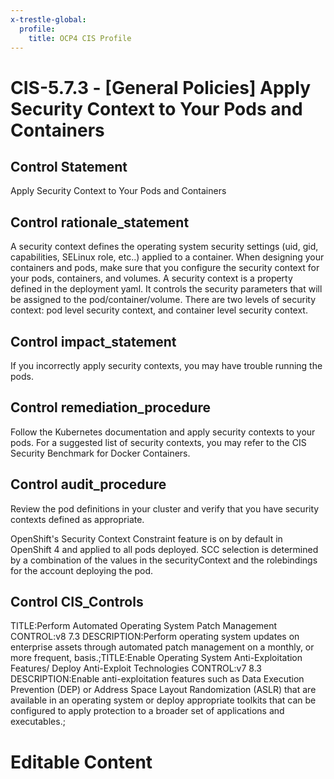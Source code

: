 ```yaml
---
x-trestle-global:
  profile:
    title: OCP4 CIS Profile
---
```


# CIS-5.7.3 - \[General Policies\] Apply Security Context to Your Pods and Containers

## Control Statement

Apply Security Context to Your Pods and Containers

## Control rationale_statement

A security context defines the operating system security settings (uid, gid, capabilities, SELinux role, etc..) applied to a container. When designing your containers and pods, make sure that you configure the security context for your pods, containers, and volumes. A security context is a property defined in the deployment yaml. It controls the security parameters that will be assigned to the pod/container/volume. There are two levels of security context: pod level security context, and container level security context.

## Control impact_statement

If you incorrectly apply security contexts, you may have trouble running the pods.

## Control remediation_procedure

Follow the Kubernetes documentation and apply security contexts to your pods. For a suggested list of security contexts, you may refer to the CIS Security Benchmark for Docker Containers.

## Control audit_procedure

Review the pod definitions in your cluster and verify that you have security contexts defined as appropriate.

OpenShift's Security Context Constraint feature is on by default in OpenShift 4 and applied to all pods deployed. SCC selection is determined by a combination of the values in the securityContext and the rolebindings for the account deploying the pod.

## Control CIS_Controls

TITLE:Perform Automated Operating System Patch Management CONTROL:v8 7.3 DESCRIPTION:Perform operating system updates on enterprise assets through automated patch management on a monthly, or more frequent, basis.;TITLE:Enable Operating System Anti-Exploitation Features/ Deploy Anti-Exploit Technologies CONTROL:v7 8.3 DESCRIPTION:Enable anti-exploitation features such as Data Execution Prevention (DEP) or Address Space Layout Randomization (ASLR) that are available in an operating system or deploy appropriate toolkits that can be configured to apply protection to a broader set of applications and executables.;

# Editable Content

<!-- Make additions and edits below -->
<!-- The above represents the contents of the control as received by the profile, prior to additions. -->
<!-- If the profile makes additions to the control, they will appear below. -->
<!-- The above markdown may not be edited but you may edit the content below, and/or introduce new additions to be made by the profile. -->
<!-- If there is a yaml header at the top, parameter values may be edited. Use --set-parameters to incorporate the changes during assembly. -->
<!-- The content here will then replace what is in the profile for this control, after running profile-assemble. -->
<!-- The current profile has no added parts for this control, but you may add new ones here. -->
<!-- Each addition must have a heading either of the form ## Control my_addition_name -->
<!-- or ## Part a. (where the a. refers to one of the control statement labels.) -->
<!-- "## Control" parts are new parts added after the statement part. -->
<!-- "## Part" parts are new parts added into the top-level statement part with that label. -->
<!-- Subparts may be added with nested hash levels of the form ### My Subpart Name -->
<!-- underneath the parent ## Control or ## Part being added -->
<!-- See https://ibm.github.io/compliance-trestle/tutorials/ssp_profile_catalog_authoring/ssp_profile_catalog_authoring for guidance. -->

